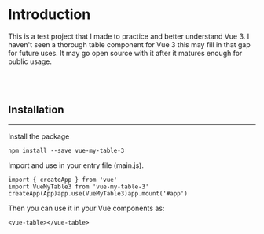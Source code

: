 # Introduction
This is a test project that I made to practice and better understand Vue 3. I haven't seen a thorough table component for Vue 3 this may fill in that gap for future uses. It may go open source with it after it matures enough for public usage.

<br>
<br>



## Installation
---
Install the package

```
npm install --save vue-my-table-3
```

Import and use in your entry file (main.js).

```
import { createApp } from 'vue'
import VueMyTable3 from 'vue-my-table-3'
createApp(App)app.use(VueMyTable3)app.mount('#app')
```

Then you can use it in your Vue components as:

```
<vue-table></vue-table>

```

